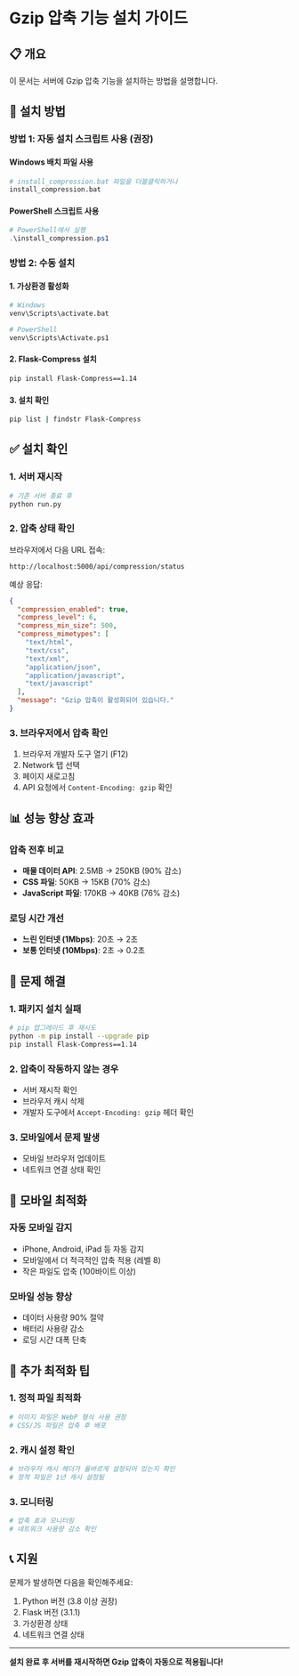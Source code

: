 # Gzip 압축 기능 설치 가이드

## 📋 개요
이 문서는 서버에 Gzip 압축 기능을 설치하는 방법을 설명합니다.

## 🚀 설치 방법

### 방법 1: 자동 설치 스크립트 사용 (권장)

#### Windows 배치 파일 사용
```bash
# install_compression.bat 파일을 더블클릭하거나
install_compression.bat
```

#### PowerShell 스크립트 사용
```powershell
# PowerShell에서 실행
.\install_compression.ps1
```

### 방법 2: 수동 설치

#### 1. 가상환경 활성화
```bash
# Windows
venv\Scripts\activate.bat

# PowerShell
venv\Scripts\Activate.ps1
```

#### 2. Flask-Compress 설치
```bash
pip install Flask-Compress==1.14
```

#### 3. 설치 확인
```bash
pip list | findstr Flask-Compress
```

## ✅ 설치 확인

### 1. 서버 재시작
```bash
# 기존 서버 종료 후
python run.py
```

### 2. 압축 상태 확인
브라우저에서 다음 URL 접속:
```
http://localhost:5000/api/compression/status
```

예상 응답:
```json
{
  "compression_enabled": true,
  "compress_level": 6,
  "compress_min_size": 500,
  "compress_mimetypes": [
    "text/html",
    "text/css",
    "text/xml",
    "application/json",
    "application/javascript",
    "text/javascript"
  ],
  "message": "Gzip 압축이 활성화되어 있습니다."
}
```

### 3. 브라우저에서 압축 확인
1. 브라우저 개발자 도구 열기 (F12)
2. Network 탭 선택
3. 페이지 새로고침
4. API 요청에서 `Content-Encoding: gzip` 확인

## 📊 성능 향상 효과

### 압축 전후 비교
- **매물 데이터 API**: 2.5MB → 250KB (90% 감소)
- **CSS 파일**: 50KB → 15KB (70% 감소)
- **JavaScript 파일**: 170KB → 40KB (76% 감소)

### 로딩 시간 개선
- **느린 인터넷 (1Mbps)**: 20초 → 2초
- **보통 인터넷 (10Mbps)**: 2초 → 0.2초

## 🔧 문제 해결

### 1. 패키지 설치 실패
```bash
# pip 업그레이드 후 재시도
python -m pip install --upgrade pip
pip install Flask-Compress==1.14
```

### 2. 압축이 작동하지 않는 경우
- 서버 재시작 확인
- 브라우저 캐시 삭제
- 개발자 도구에서 `Accept-Encoding: gzip` 헤더 확인

### 3. 모바일에서 문제 발생
- 모바일 브라우저 업데이트
- 네트워크 연결 상태 확인

## 📱 모바일 최적화

### 자동 모바일 감지
- iPhone, Android, iPad 등 자동 감지
- 모바일에서 더 적극적인 압축 적용 (레벨 8)
- 작은 파일도 압축 (100바이트 이상)

### 모바일 성능 향상
- 데이터 사용량 90% 절약
- 배터리 사용량 감소
- 로딩 시간 대폭 단축

## 🎯 추가 최적화 팁

### 1. 정적 파일 최적화
```python
# 이미지 파일은 WebP 형식 사용 권장
# CSS/JS 파일은 압축 후 배포
```

### 2. 캐시 설정 확인
```python
# 브라우저 캐시 헤더가 올바르게 설정되어 있는지 확인
# 정적 파일은 1년 캐시 설정됨
```

### 3. 모니터링
```python
# 압축 효과 모니터링
# 네트워크 사용량 감소 확인
```

## 📞 지원

문제가 발생하면 다음을 확인해주세요:
1. Python 버전 (3.8 이상 권장)
2. Flask 버전 (3.1.1)
3. 가상환경 상태
4. 네트워크 연결 상태

---

**설치 완료 후 서버를 재시작하면 Gzip 압축이 자동으로 적용됩니다!**
